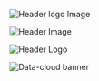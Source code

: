 ![Header logo Image](https://github.com/user-attachments/assets/565bdc0c-9ef4-4110-aeb4-6b0d554474c5)

![Header Image](https://github.com/user-attachments/assets/9e8393b5-1e5a-4c99-891a-01dc48b7169c)

![Header Logo](https://github.com/user-attachments/assets/38dd8846-2f59-443a-98ae-36137f3d2688)

![Data-cloud banner](https://github.com/user-attachments/assets/1285870d-6507-428e-8229-beec3f64f3e1)
